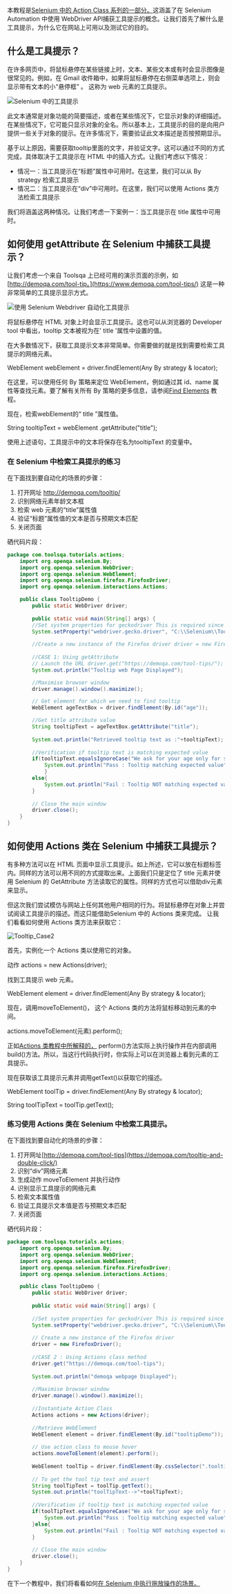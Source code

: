 本教程是[Selenium 中的 Action Class 系列的一部分。](https://www.toolsqa.com/selenium-webdriver/actions-class-in-selenium/)这涵盖了在 Selenium Automation 中使用 WebDriver API捕获工具提示的概念。让我们首先了解什么是工具提示，为什么它在网站上可用以及测试它的目的。

## 什么是工具提示？

在许多网页中，将鼠标悬停在某些链接上时，文本、某些文本或有时会显示图像是很常见的。例如，在 Gmail 收件箱中，如果将鼠标悬停在右侧菜单选项上，则会 显示带有文本的小“悬停框” 。 这称为 web 元素的工具提示。

![Selenium 中的工具提示](https://www.toolsqa.com/gallery/selnium%20webdriver/1.Tooltip%20in%20Selenium.png)

此文本通常是对象功能的简要描述，或者在某些情况下，它显示对象的详细描述。在某些情况下，它可能只显示对象的全名。所以基本上，工具提示的目的是向用户提供一些关于对象的提示。在许多情况下，需要验证此文本描述是否按预期显示。

基于以上原因，需要获取tooltip里面的文字，并验证文字。这可以通过不同的方式完成，具体取决于工具提示在 HTML 中的插入方式。让我们考虑以下情况：

-   情况一：当工具提示在“标题”属性中可用时。在这里，我们可以从 By strategy 检索工具提示
-   情况二：当工具提示在“div”中可用时。在这里，我们可以使用 Actions 类方法检索工具提示

我们将涵盖这两种情况。让我们考虑一下案例一：当工具提示在 title 属性中可用时。

## 如何使用 getAttribute 在 Selenium 中捕获工具提示？

让我们考虑一个来自 Toolsqa 上已经可用的演示页面的示例，如[http://demoqa.com/tool-tip。](https://www.demoqa.com/tool-tips/) 这是一种非常简单的工具提示显示方式。

![使用 Selenium Webdriver 自动化工具提示](https://www.toolsqa.com/gallery/selnium%20webdriver/2.Automate%20Tooltip%20using%20Selenium%20Webdriver.png)

将鼠标悬停在 HTML 对象上时会显示工具提示。这也可以从浏览器的 Developer tool 中看出，tooltip 文本被视为在' title '属性中设置的值。

在大多数情况下，获取工具提示文本非常简单。你需要做的就是找到需要检索工具提示的网络元素。

WebElement webElement = driver.findElement(Any By strategy & locator);

在这里，可以使用任何 By 策略来定位 WebElement，例如通过其 id、name 属性等查找元素。要了解有关所有 By 策略的更多信息，请参阅[Find Elements](https://www.toolsqa.com/selenium-webdriver/find-element-selenium/) 教程。

现在，检索webElement的“ title ”属性值。

String tooltipText = webElement .getAttribute("title");

使用上述语句，工具提示中的文本将保存在名为tooltipText 的变量中。

### 在 Selenium 中检索工具提示的练习

在下面找到要自动化的场景的步骤：

1.  打开网址 http://demoqa.com/tooltip/
2.  识别网络元素年龄文本框
3.  检索 web 元素的“title”属性值
4.  验证“标题”属性值的文本是否与预期文本匹配
5.  关闭页面

硒代码片段：

```java
package com.toolsqa.tutorials.actions; 
	import org.openqa.selenium.By;
	import org.openqa.selenium.WebDriver;
	import org.openqa.selenium.WebElement;
	import org.openqa.selenium.firefox.FirefoxDriver;
	import org.openqa.selenium.interactions.Actions;

	public class TooltipDemo {
		public static WebDriver driver; 
		
		public static void main(String[] args) { 
		//Set system properties for geckodriver This is required since Selenium 3.0 
		System.setProperty("webdriver.gecko.driver", "C:\\Selenium\\Toolsqa\\lib\\geckodriver.exe"); 
		
		//Create a new instance of the Firefox driver driver = new FirefoxDriver(); 
		
		//CASE 1: Using getAttribute 
		// Launch the URL driver.get("https://demoqa.com/tool-tips/");
		System.out.println("Tooltip web Page Displayed");

		//Maximise browser window 
		driver.manage().window().maximize();

		// Get element for which we need to find tooltip 
		WebElement ageTextBox = driver.findElement(By.id("age"));

		//Get title attribute value 
		String tooltipText = ageTextBox.getAttribute("title"); 
		
		System.out.println("Retrieved tooltip text as :"+tooltipText); 
		
		//Verification if tooltip text is matching expected value 
		if(tooltipText.equalsIgnoreCase("We ask for your age only for statistical purposes.")){ 
			System.out.println("Pass : Tooltip matching expected value");
			}
		else{ 
			System.out.println("Fail : Tooltip NOT matching expected value"); 
		} 
		
		// Close the main window 
		driver.close(); 
	} 
}
```

## 如何使用 Actions 类在 Selenium 中捕获工具提示？

有多种方法可以在 HTML 页面中显示工具提示。如上所述，它可以放在标题标签内。同样的方法可以用不同的方式提取出来。上面我们只是定位了 title 元素并使用 Selenium 的 GetAttribute 方法读取它的属性。同样的方式也可以借助div元素来显示。

但这次我们尝试模仿与网站上任何其他用户相同的行为。将鼠标悬停在对象上并尝试阅读工具提示的描述。而这只能借助Selenium 中的 Actions 类来完成。 让我们看看如何使用 Actions 类方法来获取它：

![Tooltip_Case2](https://www.toolsqa.com/gallery/selnium%20webdriver/3.Tooltip_Case2.png)

首先，实例化一个 Actions 类以使用它的对象。

动作 actions = new Actions(driver);

找到工具提示 web 元素。

WebElement element = driver.findElement(Any By strategy & locator);

现在，调用moveToElement()， 这个 Actions 类的方法将鼠标移动到元素的中间。

actions.moveToElement(元素).perform();

正如[Actions 类教程中所解释的，](https://www.toolsqa.com/selenium-webdriver/actions-class-in-selenium/) perform()方法实际上执行操作并在内部调用build()方法。所以，当这行代码执行时，你实际上可以在浏览器上看到元素的工具提示。

现在获取该工具提示元素并调用getText()以获取它的描述。

WebElement toolTip = driver.findElement(Any By strategy & locator);

String toolTipText = toolTip.getText();

### 练习使用 Actions 类在 Selenium 中检索工具提示。

在下面找到要自动化的场景的步骤：

1.  打开网址[http://demoqa.com/tool-tips](https://demoqa.com/tooltip-and-double-click/)
2.  识别“div”网络元素
3.  生成动作 moveToElement 并执行动作
4.  识别显示工具提示的网络元素
5.  检索文本属性值
6.  验证工具提示文本值是否与预期文本匹配
7.  关闭页面

硒代码片段：

```java
package com.toolsqa.tutorials.actions; 
	import org.openqa.selenium.By;
	import org.openqa.selenium.WebDriver;
	import org.openqa.selenium.WebElement;
	import org.openqa.selenium.firefox.FirefoxDriver;
	import org.openqa.selenium.interactions.Actions;

	public class TooltipDemo { 
		public static WebDriver driver; 
		
		public static void main(String[] args) { 
		
		//Set system properties for geckodriver This is required since Selenium 3.0 
		System.setProperty("webdriver.gecko.driver", "C:\\Selenium\\Toolsqa\\lib\\geckodriver.exe"); 
		
		// Create a new instance of the Firefox driver 
		driver = new FirefoxDriver(); 
		
		//CASE 2 : Using Actions class method 
		driver.get("https://demoqa.com/tool-tips"); 
		
		System.out.println("demoqa webpage Displayed"); 
		
		//Maximise browser window 
		driver.manage().window().maximize(); 
		
		//Instantiate Action Class 
		Actions actions = new Actions(driver); 
		
		//Retrieve WebElement 
		WebElement element = driver.findElement(By.id("tooltipDemo")); 
		
		// Use action class to mouse hover 
		actions.moveToElement(element).perform(); 
		
		WebElement toolTip = driver.findElement(By.cssSelector(".tooltiptext")); 
		
		// To get the tool tip text and assert 
		String toolTipText = toolTip.getText();
		System.out.println("toolTipText-->"+toolTipText); 
		
		//Verification if tooltip text is matching expected value 
		if(toolTipText.equalsIgnoreCase("We ask for your age only for statistical purposes.")){ 
			System.out.println("Pass : Tooltip matching expected value");
		}else{
			System.out.println("Fail : Tooltip NOT matching expected value"); 
		} 
		
		// Close the main window 
		driver.close();
	} 
}
```

在下一个教程中，我们将看看如何[在 Selenium 中执行拖放操作的场景。](https://www.toolsqa.com/selenium-webdriver/drag-and-drop-in-selenium/)